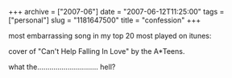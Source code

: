 +++
archive = ["2007-06"]
date = "2007-06-12T11:25:00"
tags = ["personal"]
slug = "1181647500"
title = "confession"
+++

most embarrassing song in my top 20 most played on itunes:

cover of "Can't Help Falling In Love" by the A\*Teens.

what the.............................. hell?

